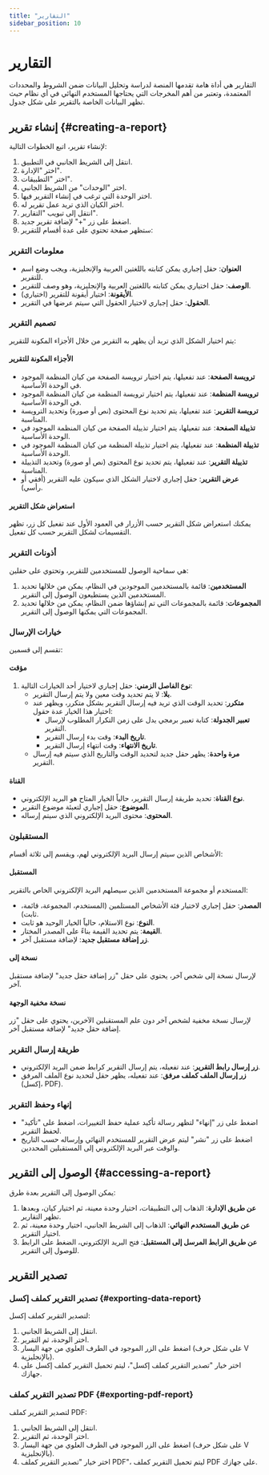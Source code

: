 ```yaml
---
title: "التقارير"
sidebar_position: 10
---
```


# التقارير

التقارير هي أداة هامة تقدمها المنصة لدراسة وتحليل البيانات ضمن الشروط والمحددات المعتمدة، وتعتبر من أهم المخرجات التي يحتاجها المستخدم النهائي في أي نظام حيث تظهر البيانات الخاصة بالتقرير على شكل جدول.

## إنشاء تقرير {#creating-a-report}

لإنشاء تقرير، اتبع الخطوات التالية:

1. انتقل إلى الشريط الجانبي في التطبيق.
2. اختر "الإدارة".
3. اختر "التطبيقات".
4. اختر "الوحدات" من الشريط الجانبي.
5. اختر الوحدة التي ترغب في إنشاء التقرير فيها.
6. اختر الكيان الذي تريد عمل تقرير له.
7. انتقل إلى تبويب "التقارير".
8. اضغط على زر "+" لإضافة تقرير جديد.
9. ستظهر صفحة تحتوي على عدة أقسام للتقرير:

### معلومات التقرير

- **العنوان**: حقل إجباري يمكن كتابته باللغتين العربية والإنجليزية، ويجب وضع اسم للتقرير.
- **الوصف**: حقل اختياري يمكن كتابته باللغتين العربية والإنجليزية، وهو وصف للتقرير.
- **الأيقونة**: اختيار أيقونة للتقرير (اختياري).
- **الحقول**: حقل إجباري لاختيار الحقول التي سيتم عرضها في التقرير.

### تصميم التقرير

يتم اختيار الشكل الذي تريد أن يظهر به التقرير من خلال الأجزاء المكونة للتقرير:

#### الأجزاء المكونة للتقرير

- **ترويسة الصفحة**: عند تفعيلها، يتم اختيار ترويسة الصفحة من كيان المنظمة الموجود في الوحدة الأساسية.
- **ترويسة المنظمة**: عند تفعيلها، يتم اختيار ترويسة المنظمة من كيان المنظمة الموجود في الوحدة الأساسية.
- **ترويسة التقرير**: عند تفعيلها، يتم تحديد نوع المحتوى (نص أو صورة) وتحديد الترويسة المناسبة.
- **تذييلة الصفحة**: عند تفعيلها، يتم اختيار تذييلة الصفحة من كيان المنظمة الموجود في الوحدة الأساسية.
- **تذييلة المنظمة**: عند تفعيلها، يتم اختيار تذييلة المنظمة من كيان المنظمة الموجود في الوحدة الأساسية.
- **تذييلة التقرير**: عند تفعيلها، يتم تحديد نوع المحتوى (نص أو صورة) وتحديد التذييلة المناسبة.
- **عرض التقرير**: حقل إجباري لاختيار الشكل الذي سيكون عليه التقرير (أفقي أو رأسي).

#### استعراض شكل التقرير

يمكنك استعراض شكل التقرير حسب الأزرار في العمود الأول عند تفعيل كل زر، تظهر التقسيمات لشكل التقرير حسب كل تفعيل.

### أذونات التقرير

هي سماحية الوصول للمستخدمين للتقرير، وتحتوي على حقلين:
1. **المستخدمين**: قائمة بالمستخدمين الموجودين في النظام، يمكن من خلالها تحديد المستخدمين الذين يستطيعون الوصول إلى التقرير.
2. **المجموعات**: قائمة بالمجموعات التي تم إنشاؤها ضمن النظام، يمكن من خلالها تحديد المجموعات التي يمكنها الوصول إلى التقرير.

### خيارات الإرسال

تقسم إلى قسمين:

#### مؤقت

1. **نوع الفاصل الزمني**: حقل إجباري لاختيار أحد الخيارات التالية:
    - **بلا**: لا يتم تحديد وقت معين ولا يتم إرسال التقرير.
    - **متكرر**: تحديد الوقت الذي تريد فيه إرسال التقرير بشكل متكرر، ويظهر عند اختيار هذا الخيار عدة حقول:
        - **تعبير الجدولة**: كتابة تعبير برمجي يدل على زمن التكرار المطلوب لإرسال التقرير.
        - **تاريخ البدء**: وقت بدء إرسال التقرير.
        - **تاريخ الانتهاء**: وقت انتهاء إرسال التقرير.
    - **مرة واحدة**: يظهر حقل جديد لتحديد الوقت والتاريخ الذي سيتم فيه إرسال التقرير.

#### القناة

- **نوع القناة**: تحديد طريقة إرسال التقرير، حالياً الخيار المتاح هو البريد الإلكتروني.
- **الموضوع**: حقل إجباري لتعبئة موضوع التقرير.
- **المحتوى**: محتوى البريد الإلكتروني الذي سيتم إرساله.

### المستقبلون

الأشخاص الذين سيتم إرسال البريد الإلكتروني لهم، ويقسم إلى ثلاثة أقسام:

#### المستقبل

المستخدم أو مجموعة المستخدمين الذين سيصلهم البريد الإلكتروني الخاص بالتقرير:
- **المصدر**: حقل إجباري لاختيار فئة الأشخاص المستلمين (المستخدم، المجموعة، قائمة، ثابت).
- **النوع**: نوع الاستلام، حالياً الخيار الوحيد هو ثابت.
- **القيمة**: يتم تحديد القيمة بناءً على المصدر المختار.
- **زر إضافة مستقبل جديد**: لإضافة مستقبل آخر.

#### نسخة إلى

لإرسال نسخة إلى شخص آخر، يحتوي على حقل "زر إضافة حقل جديد" لإضافة مستقبل آخر.

#### نسخة مخفية الوجهة

لإرسال نسخة مخفية لشخص آخر دون علم المستقبلين الآخرين، يحتوي على حقل "زر إضافة حقل جديد" لإضافة مستقبل آخر.

### طريقة إرسال التقرير

- **زر إرسال رابط التقرير**: عند تفعيله، يتم إرسال التقرير كرابط ضمن البريد الإلكتروني.
- **زر إرسال الملف كملف مرفق**: عند تفعيله، يظهر حقل لتحديد نوع الملف المرفق (إكسل، PDF).

### إنهاء وحفظ التقرير

- اضغط على زر "إنهاء" لتظهر رسالة تأكيد عملية حفظ التغييرات، اضغط على "تأكيد" لحفظ التقرير.
- اضغط على زر "نشر" ليتم عرض التقرير للمستخدم النهائي وإرساله حسب التاريخ والوقت عبر البريد الإلكتروني إلى المستقبلين المحددين.

## الوصول إلى التقرير {#accessing-a-report}

يمكن الوصول إلى التقرير بعدة طرق:
1. **عن طريق الإدارة**: الذهاب إلى التطبيقات، اختيار وحدة معينة، ثم اختيار كيان، وبعدها تظهر التقارير.
2. **عن طريق المستخدم النهائي**: الذهاب إلى الشريط الجانبي، اختيار وحدة معينة، ثم اختيار التقرير.
3. **عن طريق الرابط المرسل إلى المستقبل**: فتح البريد الإلكتروني، الضغط على الرابط للوصول إلى التقرير.

## تصدير التقرير

### تصدير التقرير كملف إكسل {#exporting-data-report}

لتصدير التقرير كملف إكسل:
1. انتقل إلى الشريط الجانبي.
2. اختر الوحدة، ثم التقرير.
3. اضغط على الزر الموجود في الطرف العلوي من جهة اليسار (على شكل حرف V بالإنجليزية).
4. اختر خيار "تصدير التقرير كملف إكسل"، ليتم تحميل التقرير كملف إكسل على جهازك.

### تصدير التقرير كملف PDF {#exporting-pdf-report}

لتصدير التقرير كملف PDF:
1. انتقل إلى الشريط الجانبي.
2. اختر الوحدة، ثم التقرير.
3. اضغط على الزر الموجود في الطرف العلوي من جهة اليسار (على شكل حرف V بالإنجليزية).
4. اختر خيار "تصدير التقرير كملف PDF"، ليتم تحميل التقرير كملف PDF على جهازك.









